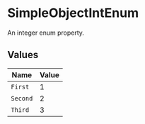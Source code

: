 # SimpleObjectIntEnum

An integer enum property.


## Values

| Name     | Value    |
| -------- | -------- |
| `First`  | 1        |
| `Second` | 2        |
| `Third`  | 3        |
